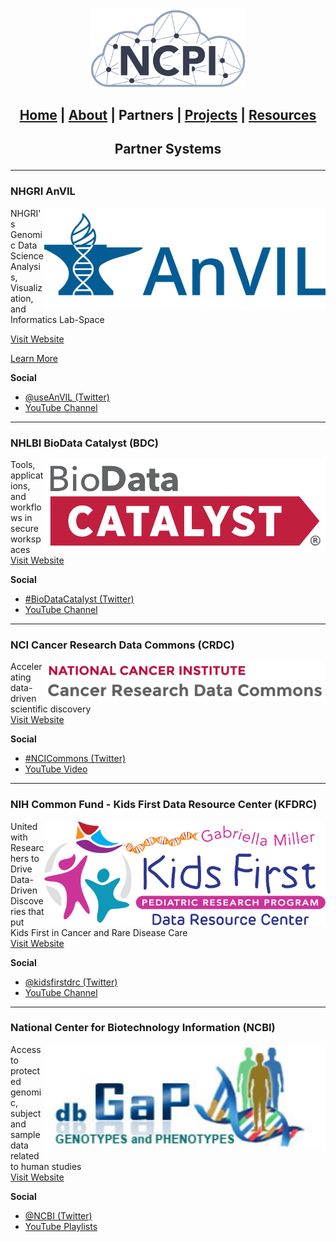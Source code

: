 <p align="center"><img src="https://github.com/NCPITest/.github/blob/main/profile/ncpi-logo-close-crop.png" width="250" alt="NCPI Logo"/></p>

<div align="center">
  <h2>
    <a href="https://github.com/NCPITest">Home</a> |
    <a href="https://github.com/NCPITest/About/blob/main/README.md">About</a> |
    <a> Partners</a> |
    <a href="https://github.com/NCPITest/Projects/blob/main/README.md">Projects</a> |
    <a href="https://github.com/NCPITest/Resources/blob/main/README.md">Resources</a>
  </h2>
</div>

## <p align="center">  Partner Systems  </p>


---

<h3> NHGRI AnVIL </h3>
<img
  src="logos/logo-anvil.png"
  align="right"
  alt="NHGRI AnViL Logo"
  width="450"
/>

NHGRI's Genomic Data Science Analysis, Visualization, and Informatics Lab-Space 

[Visit Website](https://anvilproject.org) 

[Learn More](https://www.genome.gov/Funded-Programs-Projects/Computational-Genomics-and-Data-Science-Program/Genomic-Analysis-Visualization-Informatics-Lab-space-AnVIL)

**Social**  
- [@useAnVIL (Twitter)](https://twitter.com/useAnVIL)  
- [YouTube Channel](https://www.youtube.com/channel/UCBbHCj7kUogAMFyBAzzzfUw)

---

<h3> NHLBI BioData Catalyst (BDC) </h3>

<img
  src="logos/bdc.png"
  align = "right"
  alt="NHLBI BioData Catalyst Logo"
  width="450"
/>

Tools, applications, and workflows in secure workspaces  
[Visit Website](https://biodatacatalyst.nhlbi.nih.gov)

**Social**  
- [#BioDataCatalyst (Twitter)](https://twitter.com/hashtag/BioDataCatalyst)  
- [YouTube Channel](https://www.youtube.com/channel/UCGkmY5oNK8uFZzT8vV_9KgQ)

---

<h3> NCI Cancer Research Data Commons (CRDC) </h3>

<img
  src="logos/nci-crdc.png"
  align="right"
  alt="NCI Cancer Research Data Commons Logo"
  width="450"
/>


Accelerating data-driven scientific discovery  
[Visit Website](https://datacommons.cancer.gov/)

**Social**  
- [#NCICommons (Twitter)](https://twitter.com/hashtag/NCICommons)  
- [YouTube Video](https://www.youtube.com/embed/tk1nEX2gnqk)

---

<h3> NIH Common Fund - Kids First Data Resource Center (KFDRC) </h3>
<img
  src="logos/logo-kidsfirst.png"
  align="right"
  alt="NIH Kid's First Data Resource Center Logo"
  width="450"
/>

United with Researchers to Drive Data-Driven Discoveries that put Kids First in Cancer and Rare Disease Care  
[Visit Website](https://kidsfirstdrc.org)

**Social**  
- [@kidsfirstdrc (Twitter)](https://twitter.com/kidsfirstdrc)  
- [YouTube Channel](https://www.youtube.com/channel/UCK9sPu0j4_ci4m3nNFa6gVw/featured)

---

<h3> National Center for Biotechnology Information (NCBI) </h3>

<img
  src="logos/logo-dbgap.jpg"
  align="right"
  alt="NCBI dbGaP Logo"
  width="450"
/>

Access to protected genomic, subject and sample data related to human studies  
[Visit Website](https://www.ncbi.nlm.nih.gov/)

**Social**  
- [@NCBI (Twitter)](https://twitter.com/NCBI)  
- [YouTube Playlists](https://www.youtube.com/user/NLMNIH/playlists)

